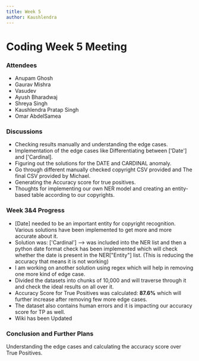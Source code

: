 ```yaml
---
title: Week 5
author: Kaushlendra
---
```

<!--
SPDX-License-Identifier: CC-BY-SA-4.0

SPDX-FileCopyrightText: 2021 Kaushlendra Pratap <kaushlendrapratap.9837@gmail.com>
-->

# Coding Week 5 Meeting

### Attendees

* Anupam Ghosh
* Gaurav Mishra
* Vasudev 
* Ayush Bharadwaj
* Shreya Singh
* Kaushlendra Pratap Singh
* Omar AbdelSamea 

### Discussions

* Checking results manually and understanding the edge cases.
* Implementation of the edge cases like Differentiating between ['Date'] and ['Cardinal].
* Figuring out the solutions for the DATE and CARDINAL anomaly.
* Go through different manually checked copyright CSV provided and The final CSV provided by Michael.
* Generating the Accuracy score for true positives.
* Thoughts for implementing our own NER model and creating an entity-based table according to our copyrights.

### Week 3&4 Progress

* [Date] needed to be an important entity for copyright recognition. Various solutions have been implemented to get more and more accurate about it.
* Solution was: ['Cardinal'] --> was included into the NER list and then a python date format check has been implemented which will check whether the date is present in the NER["Entity"] list. (This is reducing the accuracy that means it is not working)
* I am working on another solution using regex which will help in removing one more kind of edge case.
* Divided the datasets into chunks of 10,000 and will traverse through it and check the ideal results on all over it.
* Accuracy Score for True Positives was calculated: **87.6%** which will further increase after removing few more edge cases.
* The dataset also contains human errors and it is impacting our accuracy score for TP as well.
* Wiki has been Updated


### Conclusion and Further Plans

Understanding the edge cases and calculating the accuracy score over True Positives.